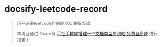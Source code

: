 # docsify-leetcode-record

> 用于记录leetcode的刷题以及准备面试.
>
> 本项目通过 Guide哥 [手把手教你搭建一个文档类型的网站!免费且高速](https://mp.weixin.qq.com/s?__biz=Mzg2OTA0Njk0OA==&mid=2247486555&idx=2&sn=8486026ee9f9ba645ff0363df6036184&chksm=cea24390f9d5ca86ff4177c0aca5e719de17dc89e918212513ee661dd56f17ca8269f4a6e303&token=298703358&lang=zh_CN#rd) 进行搭建！
